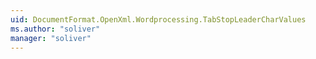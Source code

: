 ```yaml
---
uid: DocumentFormat.OpenXml.Wordprocessing.TabStopLeaderCharValues
ms.author: "soliver"
manager: "soliver"
---
```

